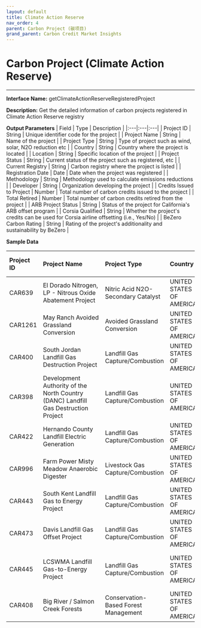 ```yaml
---
layout: default
title: Climate Action Reserve
nav_order: 4
parent: Carbon Project (碳项目)
grand_parent: Carbon Credit Market Insights
---
```


# Carbon Project (Climate Action Reserve)
---

**Interface Name:** getClimateActionReserveRegisteredProject

**Description:** Get the detailed information of carbon projects registered in Climate Action Reserve registry


**Output Parameters**
| Field | Type | Description |
|:---|:---|:---|
| Project ID | String | Unique identifier code for the project |
| Project Name | String | Name of the project |
| Project Type | String | Type of project such as wind, solar, N2O reduction etc |
| Country | String | Country where the project is located |
| Location | String | Specific location of the project |
| Project Status | String | Current status of the project such as registered, etc |
| Current Registry | String | Carbon registry where the project is listed |
| Registration Date | Date | Date when the project was registered |
| Methodology | String | Methodology used to calculate emissions reductions |
| Developer | String | Organization developing the project |
| Credits Issued to Project | Number | Total number of carbon credits issued to the project |
| Total Retired | Number | Total number of carbon credits retired from the project |
| ARB Project Status | String | Status of the project for California's ARB offset program |
| Corsia Qualified | String | Whether the project's credits can be used for Corsia airline offsetting (i.e., Yes/No) |
| BeZero Carbon Rating | String | Rating of the project's additionality and sustainability by BeZero |

**Sample Data**

| Project ID | <span style="display: inline-block; width:150px">Project Name</span> | Project Type | Country | Location | Project Status | Current Registry | Registration Date | Methodology | Developer | Credits Issued to Project | Total Retired | Total Cancelled | ARB Project Status | Corsia Qualified | BeZero Carbon Rating |
|:------------|:--------------|:--------------|:---------|:--------|:----------------|:------------------|:-------------------|:-------------|-----------|:----------------------------|:---------------|:-----------------|:------------------------------------|:----------------------|:----------------------|
| CAR639 | El Dorado Nitrogen, LP - Nitrous Oxide Abatement Project | Nitric Acid N2O- Secondary Catalyst | UNITED STATES OF AMERICA | Chambers County; near Baytown | Registered | Climate Action Reserve | 2010-12-23 | Not provided | LSB Industries, Inc. | 9,078,287 | 8,711,778 | 0 | Not ARB Eligible | No | A |
| CAR1261 | May Ranch Avoided Grassland Conversion | Avoided Grassland Conversion | UNITED STATES OF AMERICA | Prowers County, CO; NE of Lamar, CO | Registered | Climate Action Reserve | 2018-06-22 | Not provided | Ducks Unlimited, Inc. | 57,750 | 37,345 | 0 | Not ARB Eligible | No | BB |
| CAR400 | South Jordan Landfill Gas Destruction Project | Landfill Gas Capture/Combustion | UNITED STATES OF AMERICA | South Jordan | Registered | Climate Action Reserve | 2010-05-26 | Not provided | Element Markets Emissions, LLC | 1,792,935 | 732,895 | 0 | Not ARB Eligible | No | B |
| CAR398 | Development Authority of the North Country (DANC) Landfill Gas Destruction Project | Landfill Gas Capture/Combustion | UNITED STATES OF AMERICA | Rodman, NY | Registered | Climate Action Reserve | 2008-12-23 | Not provided | Development Authority of the North Country | 472,314 | 285,296 | 0 | Not ARB Eligible | No | B |
| CAR422 | Hernando County Landfill Electric Generation | Landfill Gas Capture/Combustion | UNITED STATES OF AMERICA | Brooksville | Registered | Climate Action Reserve | 2009-08-04 | Not provided | Timberline Energy, LLC | 717,444 | 684,180 | 0 | Not ARB Eligible | No | B |
| CAR996 | Farm Power Misty Meadow Anaerobic Digester | Livestock Gas Capture/Combustion | UNITED STATES OF AMERICA | Tillamook County | Registered | Climate Action Reserve | 2015-11-30 | Not provided | The Climate Trust | 149,800 | 106,618 | 1,760 | Not ARB Eligible | No | BB |
| CAR443 | South Kent Landfill Gas to Energy Project | Landfill Gas Capture/Combustion | UNITED STATES OF AMERICA | Byron Center, Kent County, Mi | Registered | Climate Action Reserve | 2011-09-28 | Not provided | 3Degrees Group, Inc | 1,189,571 | 1,019,375 | 0 | Not ARB Eligible | No | B |
| CAR473 | Davis Landfill Gas Offset Project | Landfill Gas Capture/Combustion | UNITED STATES OF AMERICA | Layton, Utah | Registered | Climate Action Reserve | 2019-07-24 | Not provided | Element Markets Emissions, LLC | 825,029 | 518,826 | 0 | Not ARB Eligible | No | B |
| CAR445 | LCSWMA Landfill Gas-to-Energy Project | Landfill Gas Capture/Combustion | UNITED STATES OF AMERICA | Conestoga | Completed | Climate Action Reserve | 2010-01-15 | Not provided | Lancaster County Solid Waste Management Authority | 415,917 | 277,328 | 0 | Not ARB Eligible | No | B |
| CAR408 | Big River / Salmon Creek Forests | Conservation-Based Forest Management | UNITED STATES OF AMERICA | Mendocino County, CA | Transitioned | Climate Action Reserve | 2009-02-25 | Not provided | The Conservation Fund | 2,413,157 | 1,315,582 | 995,280 | Not ARB Eligible | No | B |

